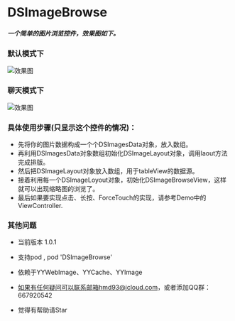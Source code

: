 # DSImageBrowse

##### 一个简单的图片浏览控件，效果图如下。

### 默认模式下
 ![效果图](https://github.com/helloAda/DSImageBrowse/blob/master/DSImageBrowse/SnapShot/default.gif)

### 聊天模式下
 ![效果图](https://github.com/helloAda/DSImageBrowse/blob/master/DSImageBrowse/SnapShot/chat.gif)

### 具体使用步骤(只显示这个控件的情况)：

* 先将你的图片数据构成一个个DSImagesData对象，放入数组。
* 再利用DSImagesData对象数组初始化DSImageLayout对象，调用laout方法完成排版。
* 然后把DSImageLayout对象放入数组，用于tableView的数据源。
* 接着利用每一个DSImageLoyout对象，初始化DSImageBrowseView，这样就可以出现缩略图的浏览了。
* 最后如果要实现点击、长按、ForceTouch的实现，请参考Demo中的ViewController.


### 其他问题
* 当前版本 1.0.1
 
* 支持pod ,  pod 'DSImageBrowse'
* 依赖于YYWebImage、YYCache、YYImage


* 如果有任何疑问可以联系邮箱hmd93@icloud.com，或者添加QQ群：667920542
* 觉得有帮助请Star
